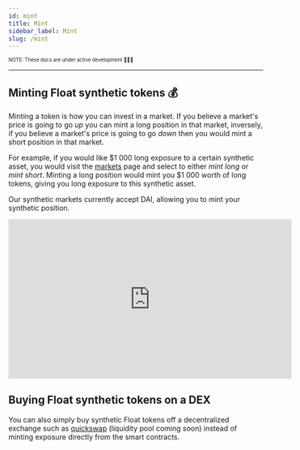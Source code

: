 ```yaml
---
id: mint
title: Mint
sidebar_label: Mint
slug: /mint
---
```


<sub><sup> NOTE: These docs are under active development 👷‍♀️👷 </sup></sub>

---

## Minting Float synthetic tokens 💰

Minting a token is how you can invest in a market. If you believe a market's price is going to go _up_ you can mint a long position in that market, inversely, if you believe a market's price is going to go _down_ then you would mint a short position in that market.

For example, if you would like $1 000 long exposure to a certain synthetic asset, you would visit the [markets](https://float.capital/) page and select to either _mint long_ or _mint short_. Minting a long position would mint you $1 000 worth of long tokens, giving you long exposure to this synthetic asset.

Our synthetic markets currently accept DAI, allowing you to mint your synthetic position.

<iframe width="560" height="315" src="https://www.youtube.com/embed/ByVBCyQpVvM" title="YouTube video player" frameborder="0" allow="accelerometer; autoplay; clipboard-write; encrypted-media; gyroscope; picture-in-picture" allowfullscreen></iframe>

## Buying Float synthetic tokens on a DEX

You can also simply buy synthetic Float tokens off a decentralized exchange such as [quickswap](https://quickswap.exchange/) (liquidity pool coming soon) instead of minting exposure directly from the smart contracts.
